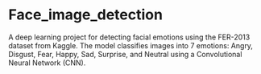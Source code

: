 # Face_image_detection
A deep learning project for detecting facial emotions using the FER-2013 dataset from Kaggle. The model classifies images into 7 emotions: Angry, Disgust, Fear, Happy, Sad, Surprise, and Neutral using a Convolutional Neural Network (CNN).

